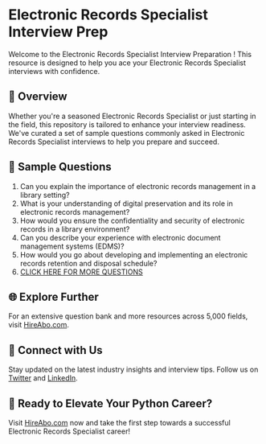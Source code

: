 # Electronic Records Specialist Interview Prep

Welcome to the Electronic Records Specialist Interview Preparation ! This resource is designed to help you ace your Electronic Records Specialist interviews with confidence.

## 🚀 Overview

Whether you're a seasoned Electronic Records Specialist or just starting in the field, this repository is tailored to enhance your interview readiness. We've curated a set of sample questions commonly asked in Electronic Records Specialist interviews to help you prepare and succeed.

## 📝 Sample Questions

1. Can you explain the importance of electronic records management in a library setting?
2. What is your understanding of digital preservation and its role in electronic records management?
3. How would you ensure the confidentiality and security of electronic records in a library environment?
4. Can you describe your experience with electronic document management systems (EDMS)?
5. How would you go about developing and implementing an electronic records retention and disposal schedule?
6. [CLICK HERE FOR MORE QUESTIONS](https://hireabo.com/job/18_3_41/Electronic%20Records%20Specialist)

## 🌐 Explore Further

For an extensive question bank and more resources across 5,000 fields, visit [HireAbo.com](https://www.hireabo.com).

## 📱 Connect with Us

Stay updated on the latest industry insights and interview tips. Follow us on [Twitter](https://twitter.com/hireabo) and [LinkedIn](https://www.linkedin.com/in/hire-abo-3609972a8/).

## 🚀 Ready to Elevate Your Python Career?

Visit [HireAbo.com](https://www.hireabo.com) now and take the first step towards a successful Electronic Records Specialist career!